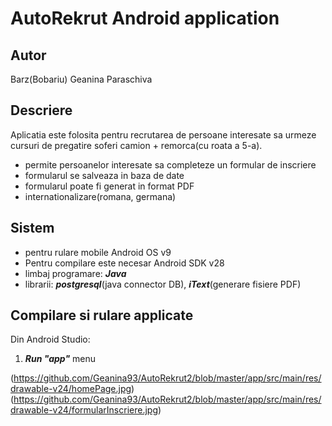 # AutoRekrut Android application

## Autor
Barz(Bobariu) Geanina Paraschiva

## Descriere 
Aplicatia este folosita pentru recrutarea de persoane interesate sa urmeze cursuri de pregatire soferi camion + remorca(cu roata a 5-a).
- permite persoanelor interesate sa completeze un formular de inscriere
- formularul se salveaza in baza de date
- formularul poate fi generat in format PDF
- internationalizare(romana, germana)

## Sistem   
- pentru rulare mobile Android OS v9
- Pentru compilare este necesar Android SDK v28
- limbaj programare: ***Java***
- librarii: ***postgresql***(java connector DB), ***iText***(generare fisiere PDF) 

## Compilare si rulare applicate
Din Android Studio:
1. ***Run "app"*** menu

(https://github.com/Geanina93/AutoRekrut2/blob/master/app/src/main/res/drawable-v24/homePage.jpg)
(https://github.com/Geanina93/AutoRekrut2/blob/master/app/src/main/res/drawable-v24/formularInscriere.jpg)
